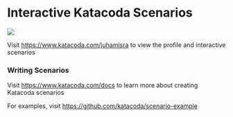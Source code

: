 # Interactive Katacoda Scenarios

[![](http://shields.katacoda.com/katacoda/juhamisra/count.svg)](https://www.katacoda.com/juhamisra "Get your profile on Katacoda.com")

Visit https://www.katacoda.com/juhamisra to view the profile and interactive scenarios

### Writing Scenarios
Visit https://www.katacoda.com/docs to learn more about creating Katacoda scenarios

For examples, visit https://github.com/katacoda/scenario-example
